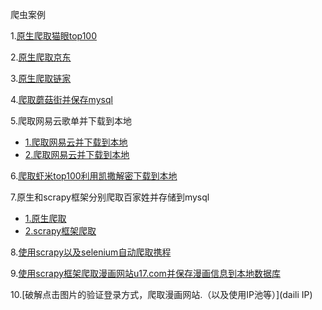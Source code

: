 爬虫案例

1.[原生爬取猫眼top100](maoyan.py)

2.[原生爬取京东](spider_jd.py)

3.[原生爬取链家](spider_lianjia.py)

4.[爬取蘑菇街并保存mysql](spider_mogujie.py)

5.爬取网易云歌单并下载到本地

- [1.爬取网易云并下载到本地](spider_wangyi2.py)
- [2.爬取网易云并下载到本地](spider_wangyi3.py)

6.[爬取虾米top100利用凯撒解密下载到本地](spider_xiami.py)

7.原生和scrapy框架分别爬取百家姓并存储到mysql

- [1.原生爬取](xingming.py)
- [2.scrapy框架爬取](Baijiaxing\xingshi\spiders\xingshi.py)

8.[使用scrapy以及selenium自动爬取携程](Ctrip\ctrip\ctrip\spiders\xiecheng.py)

9.[使用scrapy框架爬取漫画网站u17.com并保存漫画信息到本地数据库](U17\youyaoqi\youyaoqi\spiders\yaoqi.py)

10.[破解点击图片的验证登录方式，爬取漫画网站.（以及使用IP池等）](daili IP)